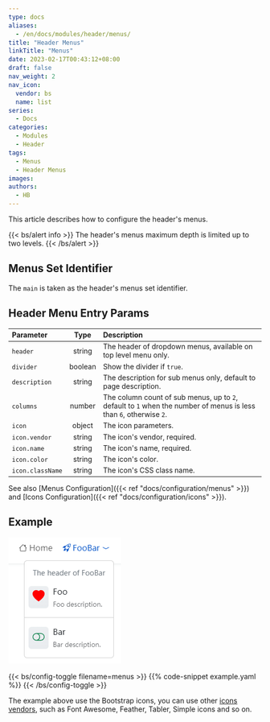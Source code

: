 ```yaml
---
type: docs
aliases:
  - /en/docs/modules/header/menus/
title: "Header Menus"
linkTitle: "Menus"
date: 2023-02-17T00:43:12+08:00
draft: false
nav_weight: 2
nav_icon:
  vendor: bs
  name: list
series:
  - Docs
categories:
  - Modules
  - Header
tags:
  - Menus
  - Header Menus
images:
authors:
  - HB
---
```


This article describes how to configure the header's menus.

<!--more-->

{{< bs/alert info >}}
The header's menus maximum depth is limited up to two levels.
{{< /bs/alert >}}

## Menus Set Identifier

The `main` is taken as the header's menus set identifier.

## Header Menu Entry Params

| Parameter        |  Type   | Description                                                                                                        |
| :--------------- | :-----: | :----------------------------------------------------------------------------------------------------------------- |
| `header`         | string  | The header of dropdown menus, available on top level menu only.                                                    |
| `divider`        | boolean | Show the divider if `true`.                                                                                        |
| `description`    | string  | The description for sub menus only, default to page description.                                                   |
| `columns`        | number  | The column count of sub menus, up to `2`, default to `1` when the number of menus is less than `6`, otherwise `2`. |
| `icon`           | object  | The icon parameters.                                                                                               |
| `icon.vendor`    | string  | The icon's vendor, required.                                                                                       |
| `icon.name`      | string  | The icon's name, required.                                                                                         |
| `icon.color`     | string  | The icon's color.                                                                                                  |
| `icon.className` | string  | The icon's CSS class name.                                                                                         |

See also [Menus Configuration]({{< ref "docs/configuration/menus" >}}) and [Icons Configuration]({{< ref "docs/configuration/icons" >}}).

## Example

![Header's Menus Example](example.png)

{{< bs/config-toggle filename=menus >}}
{{% code-snippet example.yaml %}}
{{< /bs/config-toggle >}}

The example above use the Bootstrap icons, you can use other [icons vendors](https://hugomods.com/en/icons), such as Font Awesome, Feather, Tabler, Simple icons and so on.
